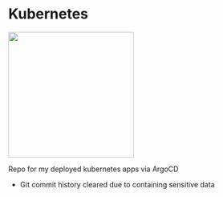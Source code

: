 # Kubernetes

<img src="https://upload.wikimedia.org/wikipedia/commons/3/39/Kubernetes_logo_without_workmark.svg" width="250">

 Repo for my deployed kubernetes apps via ArgoCD
 
 * Git commit history cleared due to containing sensitive data